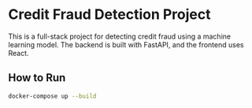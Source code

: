 # Credit Fraud Detection Project
This is a full-stack project for detecting credit fraud using a machine learning model. The backend is built with FastAPI, and the frontend uses React.

## How to Run
```sh
docker-compose up --build
```